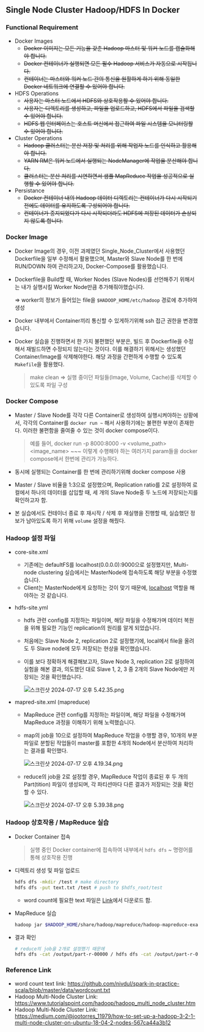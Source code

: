 ## Single Node Cluster Hadoop/HDFS In Docker

### Functional Requirement

- Docker Images
    - ~~Docker 이미지는 모든 기능을 갖춘 Hadoop 마스터 및 워커 노드를 캡슐화해야 합니다.~~
    - ~~Docker 컨테이너가 실행되면 모든 필수 Hadoop 서비스가 자동으로 시작됩니다.~~
    - ~~컨테이너는 마스터와 워커 노드 간의 통신을 원활하게 하기 위해 동일한 Docker 네트워크에 연결할 수 있어야 합니다.~~
- HDFS Operations
    - ~~사용자는 마스터 노드에서 HDFS와 상호작용할 수 있어야 합니다.~~
    - ~~사용자는 디렉토리를 생성하고, 파일을 업로드하고, HDFS에서 파일을 검색할 수 있어야 합니다.~~
    - ~~HDFS 웹 인터페이스는 호스트 머신에서 접근하여 파일 시스템을 모니터링할 수 있어야 합니다.~~
- Cluster Operations
    - ~~Hadoop 클러스터는 분산 저장 및 처리를 위해 작업자 노드를 인식하고 활용해야 합니다.~~
    - ~~YARN RM은 워커 노드에서 실행되는 NodeManager에 작업을 분산해야 합니다.~~
    - ~~클러스터는 분산 처리를 시연하면서 샘플 MapReduce 작업을 성공적으로 실행할 수 있어야 합니다.~~
- Persistance
    - ~~Docker 컨테이너 내의 Hadoop 데이터 디렉토리는 컨테이너가 다시 시작되기 전에도 데이터를 유지하도록 구성되어야 합니다.~~
    - ~~컨테이너가 중지되었다가 다시 시작되더라도 HDFS에 저장된 데이터가 손상되지 않도록 합니다.~~

### Docker Image

- Docker Image의 경우, 이전 과제였던 Single_Node_Cluster에서 사용했던 Dockerfile을 일부 수정해서 활용했으며, Master와 Slave Node를 한 번에 RUN/DOWN 하여 관리하고자, Docker-Compose를 활용했습니다.
- Dockerfile을 Build할 때, Worker Nodes (Slave Nodes)를 선언해주기 위해서는 내가 실행시킬 Worker Node만큼 추가해줘야했습니다.
    
    ⇒ worker의 정보가 들어있는 file을 `$HADOOP_HOME/etc/hadoop` 경로에 추가하여 생성
    
- Docker 내부에서 Container끼리 통신할 수 있게하기위해 ssh 접근 권한을 변경했습니다.
- Docker 실습을 진행하면서 한 가지 불편했던 부분은, 빌드 후 Dockerfile을 수정해서 재빌드하면 수정되지 않는다는 것이다. 이를 해결하기 위해서는 생성했던 Container/Image를 삭제해야한다. 해당 과정을 간편하게 수행할 수 있도록 `Makefile`을 활용했다.
    
    > make clean ⇒ 실행 중이던 파일들(Image, Volume, Cache)를 삭제할 수 있도록 파일 구성


### Docker Compose

- Master / Slave Node를 각각 다른 Container로 생성하여 실행시켜야하는 상황에서, 각각의 Container를 `docker run ~` 해서 사용하기에는 불편한 부분이 존재한다. 이러한 불편함을 줄여줄 수 있는 것이 docker compose이다.
    
    > 예를 들어, docker run -p 8000:8000 -v <volume_path> <image_name> ~~~ 이렇게 수행해야 하는 여러가지 param들을 docker compose에서 한번에 관리가 가능하다.
    > 
- 동시에 실행되는 Container를 한 번에 관리하기위해 docker compose 사용
- Master / Slave 비율을 1:3으로 설정했으며, Replication ratio를 2로 설정하여 로컬에서 하나의 데이터를 삽입할 때, 세 개의 Slave Node중 두 노드에 저장되는지를 확인하고자 함.
- 본 실습에서도 컨테이너 종료 후 재시작 / 삭제 후 재실행을 진행할 때, 실습했던 정보가 남아있도록 하기 위해 `volume` 설정을 해줬다.

    
### Hadoop 설정 파일

- core-site.xml
    - 기존에는 defaultFS를 localhost(0.0.0.0):9000으로 설정했지만, Multi-node clustering 실습에서는 MasterNode에 접속하도록 해당 부분을 수정했습니다.
    - Client는 MasterNode에게 요청하는 것이 맞기 때문에, [localhost](http://localhost) 역할을 해야하는 것 같습니다.
- hdfs-site.yml
    - hdfs 관련 config를 지정하는 파일이며, 해당 파일을 수정해가며 데이터 복원을 위해 필요한 기능인 replication의 원리를 알게 되었습니다.
    - 처음에는 Slave Node 2, replication 2로 설정했기에, local에서 file을 올려도 두 Slave node에 모두 저장되는 현상을 확인했습니다.
    - 이를 보다 정확하게 해결해보고자, Slave Node 3, replication 2로 설정하여 실험을 해본 결과, 의도했던 대로 Slave 1, 2, 3 중 2개의 Slave Node에만 저장되는 것을 확인했습니다.
        
        ![스크린샷 2024-07-17 오후 5.42.35.png](https://github.com/user-attachments/assets/50baf87a-6db0-403c-ab5b-488989367834)
        
- mapred-site.xml (mapreduce)
    - MapReduce 관련 config를 지정하는 파일이며, 해당 파일을 수정해가며 MapReduce 과정을 이해하기 위해 노력했습니다.
    - map의 job을 10으로 설정하여 MapReduce 작업을 수행할 경우, 10개의 부분 파일로 분할된 작업들이 master를 포함한 4개의 Node에서 분산하여 처리하는 결과를 확인했다.
        
        ![스크린샷 2024-07-17 오후 4.19.34.png](https://github.com/user-attachments/assets/0d91d956-25ea-4fb9-9156-615789d2d031)
        
    - reduce의 job을 2로 설정할 경우, MapReduce 작업이 종료된 후 두 개의 Part(tition) 파일이 생성되며, 각 파티션마다 다른 결과가 저장되는 것을 확인할 수 있다.
        
        ![스크린샷 2024-07-17 오후 5.39.38.png](https://github.com/user-attachments/assets/aa1c31d1-a0d7-40b5-80c0-9ed97f4173fa)
        

### Hadoop 상호작용 / MapReduce 실습

- Docker Container 접속
    
    > 실행 중인 Docker container에 접속하여 내부에서 `hdfs dfs` ~ 명령어를 통해  상호작용 진행
    > 
- 디렉토리 생성 및 파일 업로드
    
    ```bash
    hdfs dfs -mkdir /test # make directory
    hdfs dfs -put text.txt /test # push to $hdfs_root/test
    ```
    
    - word count에 필요한 text 파일은 [Link](https://github.com/nivdul/spark-in-practice-scala/blob/master/data/wordcount.txt)에서 다운로드 함.
- MapReduce 실습
    
    ```bash
    hadoop jar $HADOOP_HOME/share/hadoop/mapreduce/hadoop-mapreduce-examples-*.jar wordcount /test /output
    ```

- 결과 확인
    ```bash
    # reduce의 job을 2개로 설정했기 때문에
    hdfs dfs -cat /output/part-r-00000 / hdfs dfs -cat /output/part-r-00001
    ```


### Reference Link

- word count text link: https://github.com/nivdul/spark-in-practice-scala/blob/master/data/wordcount.txt
- Hadoop Multi-Node Cluster Link: https://www.tutorialspoint.com/hadoop/hadoop_multi_node_cluster.htm
- Hadoop Multi-Node Cluster Link: https://medium.com/@jootorres_11979/how-to-set-up-a-hadoop-3-2-1-multi-node-cluster-on-ubuntu-18-04-2-nodes-567ca44a3b12
